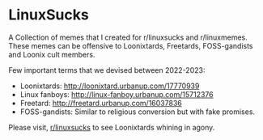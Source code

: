 # LinuxSucks
A Collection of memes that I created for r/linuxsucks and r/linuxmemes. These memes can be offensive to Loonixtards, Freetards, FOSS-gandists and Loonix cult members.

Few important terms that we devised between 2022-2023:
* Loonixtards: http://loonixtard.urbanup.com/17770939 
* Linux fanboys: http://linux-fanboy.urbanup.com/15712376
* Freetard: http://freetard.urbanup.com/16037836
* FOSS-gandists: Similar to religious conversion but with fake promises.

Please visit, [r/linuxsucks](https://new.reddit.com/r/linuxsucks/) to see Loonixtards whining in agony.

